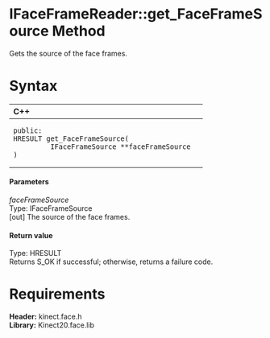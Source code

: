 IFaceFrameReader::get\_FaceFrameSource Method  
=============================================  

Gets the source of the face frames. <span id="syntaxSection"></span>

Syntax  
======  

<table>
<colgroup>
<col width="100%" />
</colgroup>
<thead>
<tr class="header">
<th align="left">C++</th>
</tr>
</thead>
<tbody>
<tr class="odd">
<td align="left"><pre><code>public:  
HRESULT get_FaceFrameSource(  
         IFaceFrameSource **faceFrameSource  
)</code></pre></td>
</tr>
</tbody>
</table>

<span id="ID4EG"></span>
#### Parameters  

*faceFrameSource*    
Type: IFaceFrameSource  
[out] The source of the face frames.  

<span id="ID4EP"></span>
#### Return value  

Type: HRESULT  
Returns S\_OK if successful; otherwise, returns a failure code.  

<span id="requirements"></span>

Requirements  
============  

**Header:** kinect.face.h  
**Library:** Kinect20.face.lib  



<!--Please do not edit the data in the comment block below.-->
<!--
TOCTitle : get_FaceFrameSource Method
RLTitle : IFaceFrameReader::get_FaceFrameSource Method
KeywordK : get_FaceFrameSource method
KeywordK : IFaceFrameReader::get_FaceFrameSource method
KeywordF : IFaceFrameReader::get_FaceFrameSource
KeywordF : get_FaceFrameSource
KeywordF : Microsoft.Kinect.face.IFaceFrameReader.get_FaceFrameSource(IFaceFrameSource@)
KeywordA : M:Microsoft.Kinect.face.IFaceFrameReader.get_FaceFrameSource(IFaceFrameSource@)
AssetID : M:Microsoft.Kinect.face.IFaceFrameReader.get_FaceFrameSource(IFaceFrameSource@)
Locale : en-us
CommunityContent : 1
APIType : Managed
APILocation : 
APIName : Microsoft.Kinect.face.IFaceFrameReader::get_FaceFrameSource
TargetOS : Windows
TopicType : kbSyntax
DevLang : C++
DocSet : K4Wv2
ProjType : K4Wv2Proj
Technology : Kinect for Windows
Product : Kinect for Windows SDK v2
productversion : 20
-->
